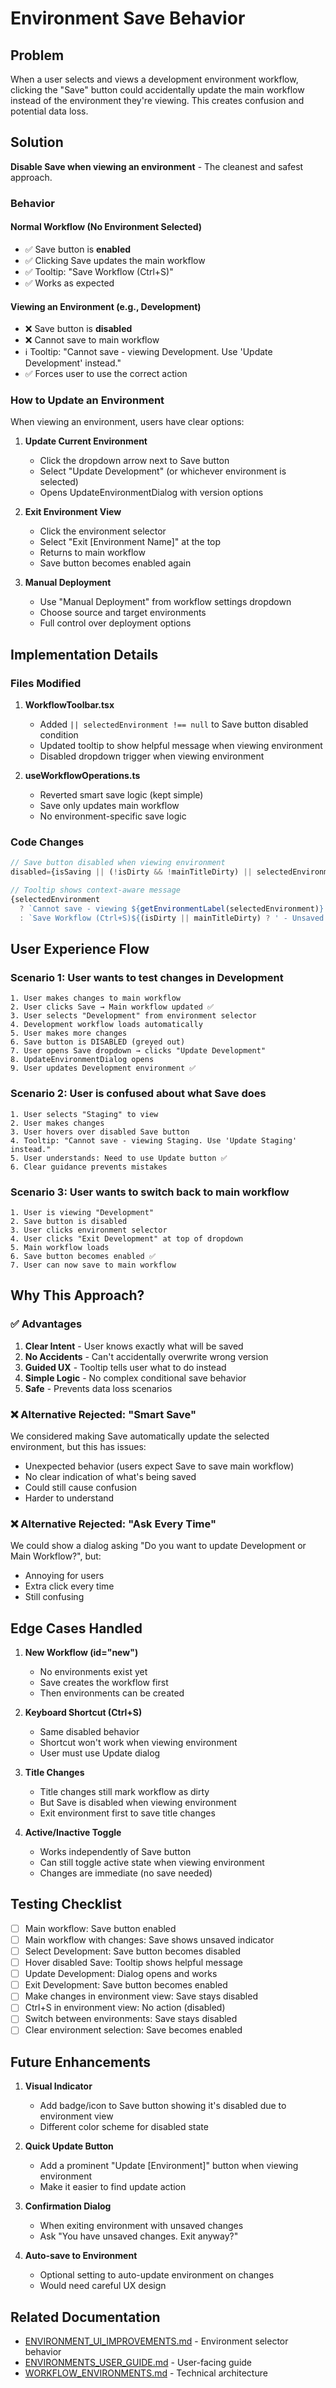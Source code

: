 # Environment Save Behavior

## Problem

When a user selects and views a development environment workflow, clicking the "Save" button could accidentally update the main workflow instead of the environment they're viewing. This creates confusion and potential data loss.

## Solution

**Disable Save when viewing an environment** - The cleanest and safest approach.

### Behavior

#### Normal Workflow (No Environment Selected)

- ✅ Save button is **enabled**
- ✅ Clicking Save updates the main workflow
- ✅ Tooltip: "Save Workflow (Ctrl+S)"
- ✅ Works as expected

#### Viewing an Environment (e.g., Development)

- ❌ Save button is **disabled**
- ❌ Cannot save to main workflow
- ℹ️ Tooltip: "Cannot save - viewing Development. Use 'Update Development' instead."
- ✅ Forces user to use the correct action

### How to Update an Environment

When viewing an environment, users have clear options:

1. **Update Current Environment**

   - Click the dropdown arrow next to Save button
   - Select "Update Development" (or whichever environment is selected)
   - Opens UpdateEnvironmentDialog with version options

2. **Exit Environment View**

   - Click the environment selector
   - Select "Exit [Environment Name]" at the top
   - Returns to main workflow
   - Save button becomes enabled again

3. **Manual Deployment**
   - Use "Manual Deployment" from workflow settings dropdown
   - Choose source and target environments
   - Full control over deployment options

## Implementation Details

### Files Modified

1. **WorkflowToolbar.tsx**

   - Added `|| selectedEnvironment !== null` to Save button disabled condition
   - Updated tooltip to show helpful message when viewing environment
   - Disabled dropdown trigger when viewing environment

2. **useWorkflowOperations.ts**
   - Reverted smart save logic (kept simple)
   - Save only updates main workflow
   - No environment-specific save logic

### Code Changes

```typescript
// Save button disabled when viewing environment
disabled={isSaving || (!isDirty && !mainTitleDirty) || selectedEnvironment !== null}

// Tooltip shows context-aware message
{selectedEnvironment
  ? `Cannot save - viewing ${getEnvironmentLabel(selectedEnvironment)}. Use "Update ${getEnvironmentLabel(selectedEnvironment)}" instead.`
  : `Save Workflow (Ctrl+S)${(isDirty || mainTitleDirty) ? ' - Unsaved changes' : ' - No changes'}`}
```

## User Experience Flow

### Scenario 1: User wants to test changes in Development

```
1. User makes changes to main workflow
2. User clicks Save → Main workflow updated ✅
3. User selects "Development" from environment selector
4. Development workflow loads automatically
5. User makes more changes
6. Save button is DISABLED (greyed out)
7. User opens Save dropdown → clicks "Update Development"
8. UpdateEnvironmentDialog opens
9. User updates Development environment ✅
```

### Scenario 2: User is confused about what Save does

```
1. User selects "Staging" to view
2. User makes changes
3. User hovers over disabled Save button
4. Tooltip: "Cannot save - viewing Staging. Use 'Update Staging' instead."
5. User understands: Need to use Update button ✅
6. Clear guidance prevents mistakes
```

### Scenario 3: User wants to switch back to main workflow

```
1. User is viewing "Development"
2. Save button is disabled
3. User clicks environment selector
4. User clicks "Exit Development" at top of dropdown
5. Main workflow loads
6. Save button becomes enabled ✅
7. User can now save to main workflow
```

## Why This Approach?

### ✅ Advantages

1. **Clear Intent** - User knows exactly what will be saved
2. **No Accidents** - Can't accidentally overwrite wrong version
3. **Guided UX** - Tooltip tells user what to do instead
4. **Simple Logic** - No complex conditional save behavior
5. **Safe** - Prevents data loss scenarios

### ❌ Alternative Rejected: "Smart Save"

We considered making Save automatically update the selected environment, but this has issues:

- Unexpected behavior (users expect Save to save main workflow)
- No clear indication of what's being saved
- Could still cause confusion
- Harder to understand

### ❌ Alternative Rejected: "Ask Every Time"

We could show a dialog asking "Do you want to update Development or Main Workflow?", but:

- Annoying for users
- Extra click every time
- Still confusing

## Edge Cases Handled

1. **New Workflow (id="new")**

   - No environments exist yet
   - Save creates the workflow first
   - Then environments can be created

2. **Keyboard Shortcut (Ctrl+S)**

   - Same disabled behavior
   - Shortcut won't work when viewing environment
   - User must use Update dialog

3. **Title Changes**

   - Title changes still mark workflow as dirty
   - But Save is disabled when viewing environment
   - Exit environment first to save title changes

4. **Active/Inactive Toggle**
   - Works independently of Save button
   - Can still toggle active state when viewing environment
   - Changes are immediate (no save needed)

## Testing Checklist

- [ ] Main workflow: Save button enabled
- [ ] Main workflow with changes: Save shows unsaved indicator
- [ ] Select Development: Save button becomes disabled
- [ ] Hover disabled Save: Tooltip shows helpful message
- [ ] Update Development: Dialog opens and works
- [ ] Exit Development: Save button becomes enabled
- [ ] Make changes in environment view: Save stays disabled
- [ ] Ctrl+S in environment view: No action (disabled)
- [ ] Switch between environments: Save stays disabled
- [ ] Clear environment selection: Save becomes enabled

## Future Enhancements

1. **Visual Indicator**

   - Add badge/icon to Save button showing it's disabled due to environment view
   - Different color scheme for disabled state

2. **Quick Update Button**

   - Add a prominent "Update [Environment]" button when viewing environment
   - Make it easier to find update action

3. **Confirmation Dialog**

   - When exiting environment with unsaved changes
   - Ask "You have unsaved changes. Exit anyway?"

4. **Auto-save to Environment**
   - Optional setting to auto-update environment on changes
   - Would need careful UX design

## Related Documentation

- [ENVIRONMENT_UI_IMPROVEMENTS.md](./ENVIRONMENT_UI_IMPROVEMENTS.md) - Environment selector behavior
- [ENVIRONMENTS_USER_GUIDE.md](./ENVIRONMENTS_USER_GUIDE.md) - User-facing guide
- [WORKFLOW_ENVIRONMENTS.md](./WORKFLOW_ENVIRONMENTS.md) - Technical architecture
